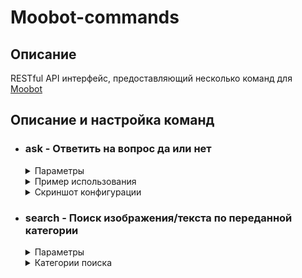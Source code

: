 # Moobot-commands

## Описание
RESTful API интерфейс, предоставляющий несколько команд для <a href='https://moo.bot'>Moobot</a>

## Описание и настройка команд

- ### ask - Ответить на вопрос да или нет
  
  <details><summary>Параметры</summary>

    - q - Текст вопроса

  </details>
  
  <details><summary>Пример использования</summary>

    - [/ask/?q=команда+крутая?](https://moobot-commands.herokuapp.com/ask/?q=команда+крутая?)

  </details>
  
  <details><summary>Скриншот конфигурации</summary>
  
    <p align="center">
      <img src="https://github.com/Kicshikxo/Moobot-commands/blob/master/configuration-screenshots/ask.png?raw=true" alt="Скриншот конфигурации команды ask"/>
    </p>

  </details>

- ### search - Поиск изображения/текста по переданной категории
  
  <details><summary>Параметры</summary>

    - q - Категория поиска

  </details>
  
  <details><summary>Категории поиска</summary>

    - анек/анекдот - Поиск анекдота
    - киса/кот - Поиск рандомного изображения кота

  </details>
